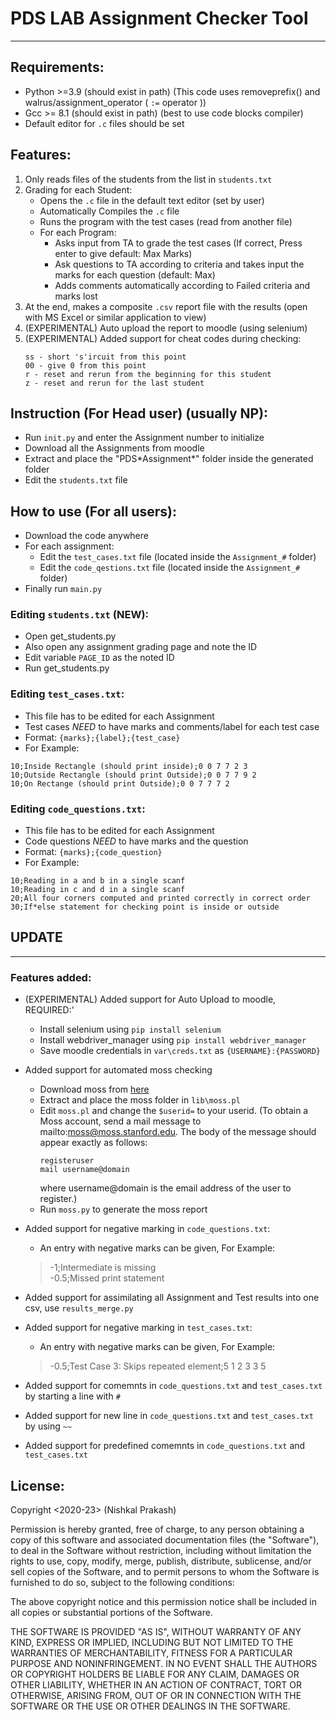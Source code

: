 # PDS LAB Assignment Checker Tool

***

## Requirements:

* Python >=3.9 (should exist in path) (This code uses removeprefix() and walrus/assignment_operator ( `:=` operator ))
* Gcc >= 8.1 (should exist in path) (best to use code blocks compiler)
* Default editor for `.c` files should be set

## Features:

1. Only reads files of the students from the list in `students.txt`
2. Grading for each Student:
    * Opens the `.c` file in the default text editor (set by user)
    * Automatically Compiles the `.c` file
    * Runs the program with the test cases (read from another file)
    * For each Program:
        * Asks input from TA to grade the test cases (If correct, Press enter to give default: Max Marks)
        * Ask questions to TA according to criteria and takes input the marks for each question (default: Max)
        * Adds comments automatically according to Failed criteria and marks lost
3. At the end, makes a composite `.csv` report file with the results (open with MS Excel or similar application to view)
4. (EXPERIMENTAL) Auto upload the report to moodle (using selenium)
5. (EXPERIMENTAL) Added support for cheat codes during checking:
    ```
    ss - short 's'ircuit from this point
    00 - give 0 from this point
    r - reset and rerun from the beginning for this student
    z - reset and rerun for the last student
    ```

## Instruction (For Head user) (usually NP):
* Run `init.py` and enter the Assignment number to initialize
* Download all the Assignments from moodle
* Extract and place the "PDS\*Assignment\*" folder inside the generated folder
* Edit the `students.txt` file


## How to use (For all users):
* Download the code anywhere
* For each assignment:
    * Edit the `test_cases.txt` file (located inside the `Assignment_#` folder)
    * Edit the `code_qestions.txt` file (located inside the `Assignment_#` folder)
* Finally run `main.py`

### Editing `students.txt` (NEW):

* Open get_students.py
* Also open any assignment grading page and note the ID
* Edit variable `PAGE_ID` as the noted ID
* Run get_students.py

### Editing `test_cases.txt`:

* This file has to be edited for each Assignment
* Test cases *NEED* to have marks and comments/label for each test case
* Format: `{marks};{label};{test_case}`
* For Example:

```csv
10;Inside Rectangle (should print inside);0 0 7 7 2 3
10;Outside Rectangle (should print Outside);0 0 7 7 9 2
10;On Rectange (should print Outside);0 0 7 7 7 2
```

### Editing `code_questions.txt`:

* This file has to be edited for each Assignment
* Code questions *NEED* to have marks and the question
* Format: `{marks};{code_question}`
* For Example:

```csv
10;Reading in a and b in a single scanf
10;Reading in c and d in a single scanf
20;All four corners computed and printed correctly in correct order
30;If*else statement for checking point is inside or outside
```
## UPDATE
---
### Features added:
* (EXPERIMENTAL) Added support for Auto Upload to moodle, REQUIRED:'
    * Install selenium using `pip install selenium`
    * Install webdriver_manager using `pip install webdriver_manager`
    * Save moodle credentials in `var\creds.txt` as `{USERNAME}:{PASSWORD}`
* Added support for automated moss checking
    * Download moss from [here](https://theory.stanford.edu/~aiken/moss/)
    * Extract and place the moss folder in `lib\moss.pl`
    * Edit `moss.pl` and change the `$userid=` to your userid.
    (To obtain a Moss account, send a mail message to mailto:moss@moss.stanford.edu. 
    The body of the message should appear exactly as follows:
        ```
        registeruser
        mail username@domain
        ```
        where username@domain is the email address of the user to register.)
    * Run `moss.py` to generate the moss report


    
    
* Added support for negative marking in `code_questions.txt`:
    * An entry with negative marks can be given, For Example:
    > -1;Intermediate is missing  
    > -0.5;Missed print statement  
* Added support for assimilating all Assignment and Test results into one csv, use `results_merge.py`
* Added support for negative marking in `test_cases.txt`:
    * An entry with negative marks can be given, For Example:
    > -0.5;Test Case 3: Skips repeated element;5 1 2 3 3 5
* Added support for comemnts in `code_questions.txt` and `test_cases.txt` by starting a line with `#`
* Added support for new line in `code_questions.txt` and `test_cases.txt` by using `~~`
* Added support for predefined comemnts in `code_questions.txt` and `test_cases.txt`


## License:

Copyright <2020-23> (Nishkal Prakash)

Permission is hereby granted, free of charge, to any person obtaining a copy of this software and associated documentation files (the "Software"), to deal in the Software without restriction, including without limitation the rights to use, copy, modify, merge, publish, distribute, sublicense, and/or sell copies of the Software, and to permit persons to whom the Software is furnished to do so, subject to the following conditions:

The above copyright notice and this permission notice shall be included in all copies or substantial portions of the Software.

THE SOFTWARE IS PROVIDED "AS IS", WITHOUT WARRANTY OF ANY KIND, EXPRESS OR IMPLIED, INCLUDING BUT NOT LIMITED TO THE WARRANTIES OF MERCHANTABILITY, FITNESS FOR A PARTICULAR PURPOSE AND NONINFRINGEMENT. IN NO EVENT SHALL THE AUTHORS OR COPYRIGHT HOLDERS BE LIABLE FOR ANY CLAIM, DAMAGES OR OTHER LIABILITY, WHETHER IN AN ACTION OF CONTRACT, TORT OR OTHERWISE, ARISING FROM, OUT OF OR IN CONNECTION WITH THE SOFTWARE OR THE USE OR OTHER DEALINGS IN THE SOFTWARE.
